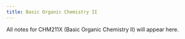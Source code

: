 ```yaml
---
title: Basic Organic Chemistry II
---
```


All notes for CHM211X (Basic Organic Chemistry II) will appear here.

